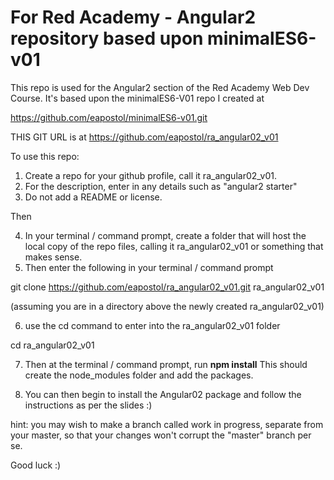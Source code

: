 # For Red Academy - Angular2 repository based upon minimalES6-v01

This repo is used for the Angular2 section of the Red Academy Web Dev
Course. It's based upon the minimalES6-V01 repo I created at

https://github.com/eapostol/minimalES6-v01.git

THIS GIT URL is at https://github.com/eapostol/ra_angular02_v01 

To use this repo:

1. Create a repo for your github profile, call it ra_angular02_v01.
2. For the description, enter in any details such as "angular2 starter"
3. Do not add a README or license.

Then

4. In your terminal / command prompt, create a folder that will host 
the local copy of the repo files, calling it ra_angular02_v01 or 
something that makes sense.
5. Then enter the following in your terminal / command prompt

git clone https://github.com/eapostol/ra_angular02_v01.git ra_angular02_v01

(assuming you are in a directory above the newly created ra_angular02_v01)

6. use the cd command to enter into the ra_angular02_v01 folder

cd ra_angular02_v01

7. Then at the terminal / command prompt, run **npm install**
This should create the node_modules folder and add the packages.

8. You can then begin to install the Angular02 package and follow
 the instructions as per the slides :)
 
 hint: you may wish to make a branch called work in progress, separate
 from your master, so that your changes won't corrupt the "master"
 branch per se.
 
 Good luck :)
